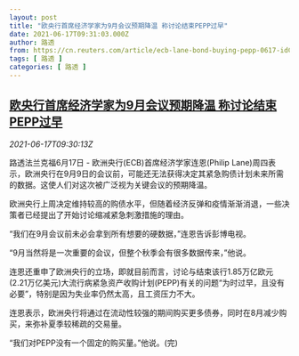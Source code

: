 ```yaml
---
layout: post
title: "欧央行首席经济学家为9月会议预期降温 称讨论结束PEPP过早"
date: 2021-06-17T09:31:03.000Z
author: 路透
from: https://cn.reuters.com/article/ecb-lane-bond-buying-pepp-0617-idCNKCS2DT0Y8
tags: [ 路透 ]
categories: [ 路透 ]
---
```

<!--1623922263000-->
[欧央行首席经济学家为9月会议预期降温 称讨论结束PEPP过早](https://cn.reuters.com/article/ecb-lane-bond-buying-pepp-0617-idCNKCS2DT0Y8)
------

<div>
<div><i>2021-06-17T09:30:13Z</i></div><p>路透法兰克福6月17日 - 欧洲央行(ECB)首席经济学家连恩(Philip Lane)周四表示，欧洲央行在9月9日的会议前，可能还无法获得决定其紧急购债计划未来所需的数据。这使人们对这次被广泛视为关键会议的预期降温。</p><p>欧洲央行上周决定维持较高的购债水平，但随着经济反弹和疫情渐渐消退，一些决策者已经提出了开始讨论缩减紧急刺激措施的理由。</p><p>“我们在9月会议前未必会拿到所有想要的硬数据，”连恩告诉彭博电视。</p><p>“9月当然将是一次重要的会议，但整个秋季会有很多数据传来，”他说。</p><p>连恩还重申了欧洲央行的立场，即就目前而言，讨论与结束该行1.85万亿欧元(2.21万亿美元)大流行病紧急资产收购计划(PEPP)有关的问题“为时过早，且没有必要”，特别是因为失业率仍然太高，且工资压力不大。</p><p>连恩表示，欧洲央行将通过在流动性较强的期间购买更多债券，同时在8月减少购买，来弥补夏季较稀疏的交易量。</p><p>“我们对PEPP没有一个固定的购买量。”他说。(完)</p>
</div>
